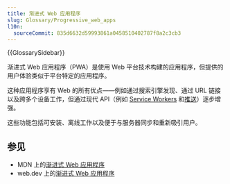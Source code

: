 ```yaml
---
title: 渐进式 Web 应用程序
slug: Glossary/Progressive_web_apps
l10n:
  sourceCommit: 835d6632d59993861a0458510402787f8a2c3cb3
---
```


{{GlossarySidebar}}

渐进式 Web 应用程序（PWA）是使用 Web 平台技术构建的应用程序，但提供的用户体验类似于平台特定的应用程序。

这种应用程序享有 Web 的所有优点——例如通过搜索引擎发现、通过 URL 链接以及跨多个设备工作，但通过现代 API（例如 [Service Workers](/zh-CN/docs/Web/API/Service_Worker_API) 和[推送](/zh-CN/docs/Web/API/Push_API)）逐步增强。

这些功能包括可安装、离线工作以及便于与服务器同步和重新吸引用户。

## 参见

- MDN 上的[渐进式 Web 应用程序](/zh-CN/docs/Web/Progressive_web_apps)
- web.dev 上的[渐进式 Web 应用程序](https://web.dev/explore/progressive-web-apps)
